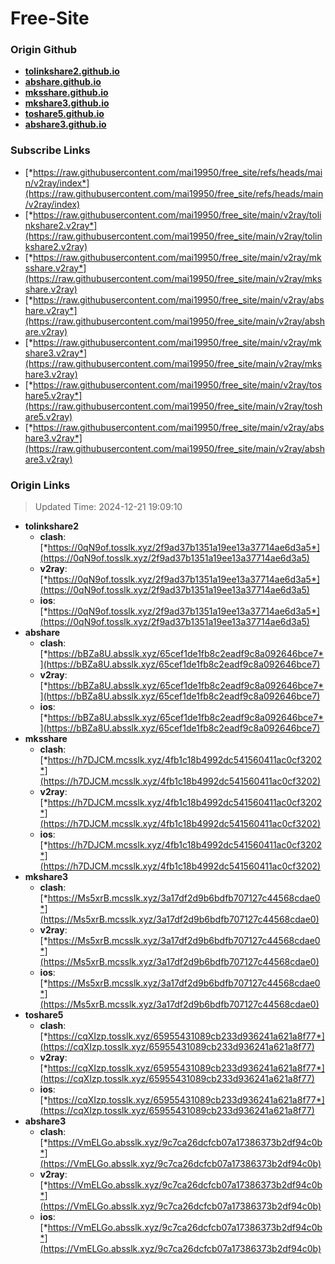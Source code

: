 # Free-Site

### Origin Github

- [**tolinkshare2.github.io**](https://github.com/tolinkshare2/tolinkshare2.github.io)
- [**abshare.github.io**](https://github.com/abshare/abshare.github.io)
- [**mksshare.github.io**](https://github.com/mksshare/mksshare.github.io)
- [**mkshare3.github.io**](https://github.com/mkshare3/mkshare3.github.io)
- [**toshare5.github.io**](https://github.com/toshare5/toshare5.github.io)
- [**abshare3.github.io**](https://github.com/abshare3/abshare3.github.io)

### Subscribe Links

- [*https://raw.githubusercontent.com/mai19950/free_site/refs/heads/main/v2ray/index*](https://raw.githubusercontent.com/mai19950/free_site/refs/heads/main/v2ray/index)
- [*https://raw.githubusercontent.com/mai19950/free_site/main/v2ray/tolinkshare2.v2ray*](https://raw.githubusercontent.com/mai19950/free_site/main/v2ray/tolinkshare2.v2ray)
- [*https://raw.githubusercontent.com/mai19950/free_site/main/v2ray/mksshare.v2ray*](https://raw.githubusercontent.com/mai19950/free_site/main/v2ray/mksshare.v2ray)
- [*https://raw.githubusercontent.com/mai19950/free_site/main/v2ray/abshare.v2ray*](https://raw.githubusercontent.com/mai19950/free_site/main/v2ray/abshare.v2ray)
- [*https://raw.githubusercontent.com/mai19950/free_site/main/v2ray/mkshare3.v2ray*](https://raw.githubusercontent.com/mai19950/free_site/main/v2ray/mkshare3.v2ray)
- [*https://raw.githubusercontent.com/mai19950/free_site/main/v2ray/toshare5.v2ray*](https://raw.githubusercontent.com/mai19950/free_site/main/v2ray/toshare5.v2ray)
- [*https://raw.githubusercontent.com/mai19950/free_site/main/v2ray/abshare3.v2ray*](https://raw.githubusercontent.com/mai19950/free_site/main/v2ray/abshare3.v2ray)

### Origin Links

> Updated Time: 2024-12-21 19:09:10

- **tolinkshare2**
  - **clash**: [*https://0qN9of.tosslk.xyz/2f9ad37b1351a19ee13a37714ae6d3a5*](https://0qN9of.tosslk.xyz/2f9ad37b1351a19ee13a37714ae6d3a5)
  - **v2ray**: [*https://0qN9of.tosslk.xyz/2f9ad37b1351a19ee13a37714ae6d3a5*](https://0qN9of.tosslk.xyz/2f9ad37b1351a19ee13a37714ae6d3a5)
  - **ios**: [*https://0qN9of.tosslk.xyz/2f9ad37b1351a19ee13a37714ae6d3a5*](https://0qN9of.tosslk.xyz/2f9ad37b1351a19ee13a37714ae6d3a5)
- **abshare**
  - **clash**: [*https://bBZa8U.absslk.xyz/65cef1de1fb8c2eadf9c8a092646bce7*](https://bBZa8U.absslk.xyz/65cef1de1fb8c2eadf9c8a092646bce7)
  - **v2ray**: [*https://bBZa8U.absslk.xyz/65cef1de1fb8c2eadf9c8a092646bce7*](https://bBZa8U.absslk.xyz/65cef1de1fb8c2eadf9c8a092646bce7)
  - **ios**: [*https://bBZa8U.absslk.xyz/65cef1de1fb8c2eadf9c8a092646bce7*](https://bBZa8U.absslk.xyz/65cef1de1fb8c2eadf9c8a092646bce7)
- **mksshare**
  - **clash**: [*https://h7DJCM.mcsslk.xyz/4fb1c18b4992dc541560411ac0cf3202*](https://h7DJCM.mcsslk.xyz/4fb1c18b4992dc541560411ac0cf3202)
  - **v2ray**: [*https://h7DJCM.mcsslk.xyz/4fb1c18b4992dc541560411ac0cf3202*](https://h7DJCM.mcsslk.xyz/4fb1c18b4992dc541560411ac0cf3202)
  - **ios**: [*https://h7DJCM.mcsslk.xyz/4fb1c18b4992dc541560411ac0cf3202*](https://h7DJCM.mcsslk.xyz/4fb1c18b4992dc541560411ac0cf3202)
- **mkshare3**
  - **clash**: [*https://Ms5xrB.mcsslk.xyz/3a17df2d9b6bdfb707127c44568cdae0*](https://Ms5xrB.mcsslk.xyz/3a17df2d9b6bdfb707127c44568cdae0)
  - **v2ray**: [*https://Ms5xrB.mcsslk.xyz/3a17df2d9b6bdfb707127c44568cdae0*](https://Ms5xrB.mcsslk.xyz/3a17df2d9b6bdfb707127c44568cdae0)
  - **ios**: [*https://Ms5xrB.mcsslk.xyz/3a17df2d9b6bdfb707127c44568cdae0*](https://Ms5xrB.mcsslk.xyz/3a17df2d9b6bdfb707127c44568cdae0)
- **toshare5**
  - **clash**: [*https://cqXIzp.tosslk.xyz/65955431089cb233d936241a621a8f77*](https://cqXIzp.tosslk.xyz/65955431089cb233d936241a621a8f77)
  - **v2ray**: [*https://cqXIzp.tosslk.xyz/65955431089cb233d936241a621a8f77*](https://cqXIzp.tosslk.xyz/65955431089cb233d936241a621a8f77)
  - **ios**: [*https://cqXIzp.tosslk.xyz/65955431089cb233d936241a621a8f77*](https://cqXIzp.tosslk.xyz/65955431089cb233d936241a621a8f77)
- **abshare3**
  - **clash**: [*https://VmELGo.absslk.xyz/9c7ca26dcfcb07a17386373b2df94c0b*](https://VmELGo.absslk.xyz/9c7ca26dcfcb07a17386373b2df94c0b)
  - **v2ray**: [*https://VmELGo.absslk.xyz/9c7ca26dcfcb07a17386373b2df94c0b*](https://VmELGo.absslk.xyz/9c7ca26dcfcb07a17386373b2df94c0b)
  - **ios**: [*https://VmELGo.absslk.xyz/9c7ca26dcfcb07a17386373b2df94c0b*](https://VmELGo.absslk.xyz/9c7ca26dcfcb07a17386373b2df94c0b)
